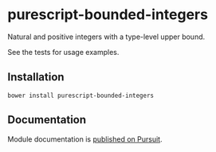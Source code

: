 # purescript-bounded-integers

Natural and positive integers with a type-level upper bound.

See the tests for usage examples.

## Installation

```
bower install purescript-bounded-integers
```

## Documentation

Module documentation is [published on Pursuit](http://pursuit.purescript.org/packages/purescript-bounded-integers).
